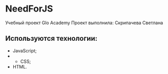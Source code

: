 # NeedForJS
Учебный проект Glo Academy
Проект выполнила: Скрипачева Светлана

## Используются технологии:
  - JavaScript;
  - - CSS;
  - HTML.
